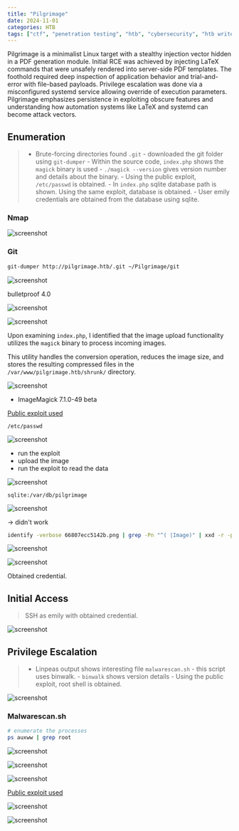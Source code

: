 ```yaml
---
title: "Pilgrimage"
date: 2024-11-01
categories: HTB
tags: ["ctf", "penetration testing", "htb", "cybersecurity", "htb writeup", "pilgrimage", "htb walkthrough", "hackthebox", "writeup"]
---
```


Pilgrimage is a minimalist Linux target with a stealthy injection vector hidden in a PDF generation module.
Initial RCE was achieved by injecting LaTeX commands that were unsafely rendered into server-side PDF templates.
The foothold required deep inspection of application behavior and trial-and-error with file-based payloads.
Privilege escalation was done via a misconfigured systemd service allowing override of execution parameters.
Pilgrimage emphasizes persistence in exploiting obscure features and understanding how automation systems like LaTeX and systemd can become attack vectors.

## Enumeration

>- Brute-forcing directories found `.git`
	- downloaded the git folder using `git-dumper`
	- Within the source code, `index.php` shows the `magick` binary is used 
	- `./magick --version` gives version number and details about the binary.
		- Using the public exploit, `/etc/passwd` is obtained.
	- In `index.php` sqlite database path is shown. Using the same exploit, database is obtained.
		- User emily credentials are obtained from the database using sqlite.

### Nmap

![screenshot](/assets/images/pilgrimage4.png)

### Git

```sh
git-dumper http://pilgrimage.htb/.git ~/Pilgrimage/git
```

![screenshot](/assets/images/pilgrimage5.png)

bulletproof 4.0

![screenshot](/assets/images/pilgrimage6.png)

![screenshot](/assets/images/pilgrimage7.png)

Upon examining `index.php`, I identified that the image upload functionality utilizes the `magick` binary to process incoming images. 

This utility handles the conversion operation, reduces the image size, and stores the resulting compressed files in the `/var/www/pilgrimage.htb/shrunk/` directory.

![screenshot](/assets/images/pilgrimage9.png)

- ImageMagick 7.1.0-49 beta

[Public exploit used](https://github.com/kljunowsky/CVE-2022-44268)

`/etc/passwd`

![screenshot](/assets/images/pilgrimage10.png)

- run the exploit
- upload the image
- run the exploit to read the data

![screenshot](/assets/images/pilgrimage11.png)

`sqlite:/var/db/pilgrimage`

![screenshot](/assets/images/pilgrimage12.png)

-> didn't work

```sh
identify -verbose 66807ecc5142b.png | grep -Pn "^( |Image)" | xxd -r -p > pilgrimage.sqlite
```

![screenshot](/assets/images/pilgrimage13.png)

![screenshot](/assets/images/pilgrimage14.png)

Obtained credential.

## Initial Access

> SSH as emily with obtained credential.

![screenshot](/assets/images/pilgrimage15.png)

## Privilege Escalation 

> - Linpeas output shows interesting file `malwarescan.sh`
	- this script uses binwalk.
	- `binwalk` shows version details
		- Using the public exploit, root shell is obtained.

![screenshot](/assets/images/pilgrimage18.png)

### Malwarescan.sh

```sh
# enumerate the processes
ps auxww | grep root
```

![screenshot](/assets/images/pilgrimage20.png)

![screenshot](/assets/images/pilgrimage19.png)

![screenshot](/assets/images/pilgrimage21.png)

[Public exploit used](https://www.exploit-db.com/exploits/51249)

![screenshot](/assets/images/pilgrimage22.png)

![screenshot](/assets/images/pilgrimage23.png)


